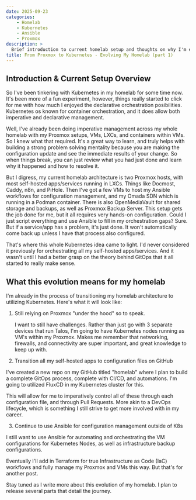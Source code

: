 ```yaml
---
date: 2025-09-23
categories:
    - Homelab
    - Kubernetes
    - Ansible
    - Proxmox
description: >
  Brief introduction to current homelab setup and thoughts on why I'm evolving to using Kubernetes for my self-hosted apps/services.
title: From Proxmox to Kubernetes - Evolving My Homelab (part 1)
--- 
```


## Introduction & Current Setup Overview 

So I've been tinkering with Kubernetes in my homelab for some time now. It's been more of a fun experiment, however, things really started to click for me with how much I enjoyed the declarative orchestration posibilities. Kubernetes os known for container orchestration, and it does allow both imperative and declarative management.

Well, I've already been doing imperative management across my whole homelab with my Proxmox setups, VMs, LXCs, and containers within VMs. So I knew what that required. It's a great way to learn, and truly helps with building a strong problem solving mentality because you are making the configuration update and see the immediate results of your change. So when things break, you can just review what you had just done and learn why it happened and how to resolve it.

<!-- more -->

But I digress, my current homelab architecture is two Proxmox hosts, with most self-hosted apps/services running in LXCs. Things like Docmost, Caddy, n8n, and PiHole. Then I've got a few VMs to host my Ansible workflows for configuration management, and my Omada SDN which is running in a Podman container. There is also OpenMediaVault for shared storage and backups, as well as Proxmox Backup Server. This setup gets the job done for me, but it all requires very hands-on configuration. Could I just script everything and use Ansible to fill in my orchestration gaps? Sure. But if a service/app has a problem, it's just done. It won't automatically come back up unless I have that process also configured.

That's where this whole Kubernetes idea came to light. I'd never considered it previously for orchestrating all my self-hosted apps/services. And it wasn't until I had a better grasp on the theory behind GitOps that it all started to really make sense.

## What this evolution means for my homelab

I'm already in the process of transitioning my homelab architecture to utilizing Kubernetes. Here's what it will look like:

1. Still relying on Proxmox "under the hood" so to speak.

    I want to still have challenges. Rather than just go with 3 separate devices that run Talos, I'm going to have Kubernetes nodes running as VM's within my Proxmox. Makes me remember that networking, firewalls, and connectivity are super important, and great knowledge to keep up with.

2. Transition all my self-hosted apps to configuration files on GitHub

I've created a new repo on my GitHub titled "homelab" where I plan to build a complete GitOps process, complete with CI/CD, and automations. I'm going to utilized FluxCD in my Kubernetes cluster for this.

This will allow for me to imperatively control all of these through each configuration file, and through Pull Requests. More akin to a DevOps lifecycle, which is something I still strive to get more involved with in my career.

3. Continue to use Ansible for configuration management outside of K8s

I still want to use Ansible for automating and orchestrating the VM configurations for Kubernetes Nodes, as well as infrastructure backup configurations.

Eventually I'll add in Terraform for true Infrastructure as Code (IaC) workflows and fully manage my Proxmox and VMs this way. But that's for another post.

Stay tuned as I write more about this evolution of my homelab. I plan to release several parts that detail the journey.